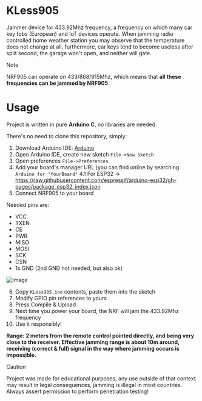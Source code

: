 # KLess905

Jammer device for 433.92Mhz frequency, a frequency on which many car key fobs (European) and IoT devices operate.
When jamming radio controlled home weather station you may observe that the temperature does not change at all, furthermore, car keys tend to become useless after split second, the garage won't open, and neither will gate. 

> [!NOTE]
> NRF905 can operate on 433/868/915Mhz, which means that **all these frequencies can be jammed by NRF905**

# Usage

Project is written in pure **Arduino C**, no libraries are needed.

There's no need to clone this repository, simply:

1. Download Arduino IDE: [Arduino](https://www.arduino.cc/en/software)
2. Open Arduino IDE, create new sketch `File->New Sketch`
3. Open preferences `File->Preferences`
4. Add your board's manager URL (you can find online by searching `Arduino for "YourBoard"`
4.1 For ESP32 -> https://raw.githubusercontent.com/espressif/arduino-esp32/gh-pages/package_esp32_index.json
5. Connect NRF905 to your board

Needed pins are:
- VCC
- TXEN
- CE
- PWR
- MISO
- MOSI
- SCK
- CSN
- 1x GND (2nd GND not needed, but also ok)

![image](https://github.com/user-attachments/assets/48a8b711-81ff-4226-8d18-879a299ed2f5)

6. Copy `KLess905.ino` contents, paste them into the sketch
7. Modify GPIO pin references to yours
8. Press Compile & Upload
9. Next time you power your board, the NRF will jam the 433.92Mhz frequency
10. Use it responsibly!

**Range: 2 meters from the remote control pointed directly, and being very close to the receiver. Effective jamming range is about 10m around, receiving (correct & full) signal in the way where jamming occurs is impossible.**

> [!CAUTION]
> Project was made for educational purposes, any use outside of that context may result in legal consequences, jamming is illegal in most countries. Always assert permission to perform penetration testing!
